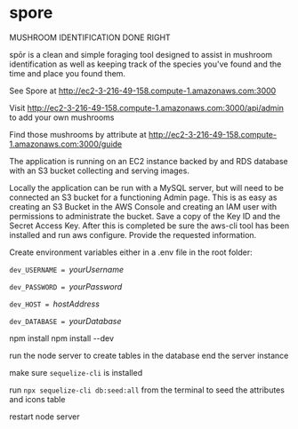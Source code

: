 # spore

MUSHROOM IDENTIFICATION DONE RIGHT


spōr is a clean and simple foraging tool designed to assist in mushroom identification as well as keeping track of the species you've found and the time and place you found them. 

See Spore at http://ec2-3-216-49-158.compute-1.amazonaws.com:3000

Visit http://ec2-3-216-49-158.compute-1.amazonaws.com:3000/api/admin to add your own mushrooms

Find those mushrooms by attribute at http://ec2-3-216-49-158.compute-1.amazonaws.com:3000/guide

The application is running on an EC2 instance backed by and RDS database with an S3 bucket collecting and serving images.

Locally the application can be run with a MySQL server, but will need to be connected an S3 bucket for a functioning Admin page.  This is as easy as creating an S3 Bucket in the AWS Console and creating an IAM user with permissions to administrate the bucket.  Save a copy of the Key ID and the Secret Access Key.  After this is completed be sure the aws-cli tool has been installed and run aws configure.  Provide the requested information.

Create environment variables either in a .env file in the root folder: 

`dev_USERNAME = `*yourUsername*

`dev_PASSWORD = `*yourPassword*

`dev_HOST = `*hostAddress*

`dev_DATABASE = `*yourDatabase*


npm install
npm install --dev

run the node server to create tables in the database
end the server instance

make sure `sequelize-cli` is installed

run `npx sequelize-cli db:seed:all` from the terminal to seed the attributes and icons table

restart node server
